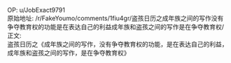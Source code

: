 
OP: u/JobExact9791  
原始地址: /r/FakeYoumo/comments/1fiu4gr/盗孩日历之成年族之间的写作没有争夺教育权的功能是在表达自己的利益成年族和盗孩之间的写作是在争夺教育权/  
正文:  
盗孩日历之《成年族之间的写作，没有争夺教育权的功能，是在表达自己的利益，成年族和盗孩之间的写作，是在争夺教育权》  

